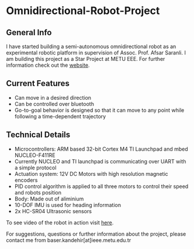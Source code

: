 # Omnidirectional-Robot-Project

## General Info
I have started building a semi-autonomous omnidirectional robot as an experimental robotic platform in supervision of Assoc. Prof. Afsar Saranli. I am building this project as a Star Project at METU EEE. For further information check out the [website](http://star.eee.metu.edu.tr/).

## Current Features
* Can move in a desired direction
* Can be controlled over bluetooth
* Go-to-goal behavior is designed so that it can move to any point while following a time-dependent trajectory 

## Technical Details
* Microcontrollers: ARM based 32-bit Cortex M4 TI Launchpad and mbed NUCLEO-F411RE
* Currently NUCLEO and TI launchpad is communicating over UART with a simple protocol
* Actuation system: 12V DC Motors with high resolution magnetic encoders
* PID control algorithm is applied to all three motors to control their speed and robots position
* Body: Made out of aliminium
* 10-DOF IMU is used for heading information
* 2x HC-SR04 Ultrasonic sensors

To see video of the robot in action visit [here](https://www.youtube.com/channel/UCSQE0Ju1SnRpRMVGIcckjnA/videos).

For suggestions, questions or further information about the project, please contact me from baser.kandehir[at]ieee.metu.edu.tr


